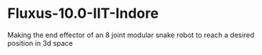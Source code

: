 # Fluxus-10.0-IIT-Indore
Making the end effector of an 8 joint modular snake robot to reach a desired position in 3d space
